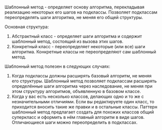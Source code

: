 Шаблонный метод - определяет основу алгоритма, перекладывая реализацию некоторых его шагов на подклассы. Позволяет
подклассам переопределять шаги алгоритма, не меняя его общей структуры.

Основная структура:
1. Абстрактный класс - определяет шаги алгоритма и содержит шаблонный метод, состоящий из вызова этих шагов.
2. Конкретный класс - переопределяет некоторые (или все) шаги алгоритма. Конкретные классы не переопределяют сам
шаблонный метод.

Шаблонный метод полезен в следующих случаях:
1. Когда подклассы должны расширять базовый алгоритм, не меняя его структуры.
Шаблонный метод позволяет подклассам расширять определённые шаги алгоритма через наследование, не меняя при этом
структуру алгоритмов, объявленную в базовом классе.
2. Когда у вас есть несколько классов, делающих одно и то же с незначительными отличиями. Если вы редактируете один класс,
то приходится вносить такие же правки и в остальные классы.
Паттерн шаблонный метод предлагает создать для похожих классов общий суперкласс и оформить в нём главный алгоритм в виде
шагов. Отличающиеся шаги можно переопределить в подклассах.